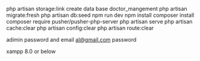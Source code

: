 php artisan storage:link
 create data base  doctor_mangement
php artisan migrate:fresh
php artisan db:seed
npm run dev
npm install
composer install
composer require pusher/pusher-php-server
php artisan serve
php artisan cache:clear
php artisan config:clear
php artisan route:clear

adimin password and email
al@gmail.com
password

xampp 8.0 or below

